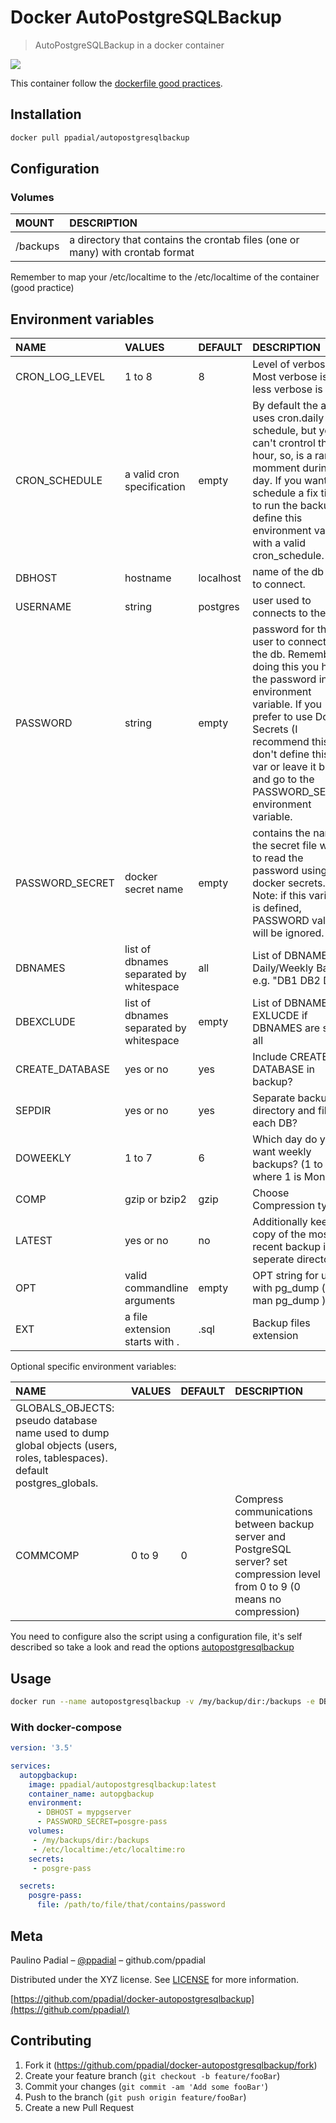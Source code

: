 # Docker AutoPostgreSQLBackup

> AutoPostgreSQLBackup in a docker container

[![](https://dockerbuildbadges.quelltext.eu/status.svg?organization=ppadial&repository=autopostgresqlbackup)](https://hub.docker.com/r/ppadial/autopostgresqlbackup/builds/)

This container follow the [dockerfile good practices](https://docs.docker.com/engine/userguide/eng-image/dockerfile_best-practices/).
## Installation

```bash
docker pull ppadial/autopostgresqlbackup
```

## Configuration

### Volumes

| MOUNT    | DESCRIPTION                                                                   |
| :------- | :---------------------------------------------------------------------------- |
| /backups | a directory that contains the crontab files (one or many) with crontab format |

Remember to map your /etc/localtime to the /etc/localtime of the container (good practice)

## Environment variables

| NAME            | VALUES                                  | DEFAULT   | DESCRIPTION                                                                                                                                                                                                                                                                |
| :-------------- | :-------------------------------------- | :-------- | :------------------------------------------------------------------------------------------------------------------------------------------------------------------------------------------------------------------------------------------------------------------------- |
| CRON_LOG_LEVEL   | 1 to 8                                  | 8         | Level of verbosite. Most verbose is 0, less verbose is 8  |
| CRON_SCHEDULE | a valid cron specification | empty | By default the app uses cron.daily schedule, but you can't crontrol the hour, so, is a ramdon momment during the day. If you want to schedule a fix time to run the backups define this environment variable with a valid cron_schedule. |
| DBHOST          | hostname                                | localhost | name of the db host to connect.                                                                                                                                                                                                                                            |
| USERNAME        | string                                  | postgres  | user used to connects to the db.                                                                                                                                                                                                                                           |
| PASSWORD        | string                                  | empty     | password for the user to connects to the db. Remember doing this you have the password in an environment variable. If you prefer to use Docker Secrets (I recommend this) don't define this env var or leave it blank, and go to the PASSWORD_SECRET environment variable. |
| PASSWORD_SECRET | docker secret name                      | empty     | contains the name of the secret file where to read the password using docker secrets. Note: if this variable is defined, PASSWORD value will be ignored.                                                                                                                   |
| DBNAMES         | list of dbnames separated by whitespace | all       | List of DBNAMES for Daily/Weekly Backup e.g. "DB1 DB2 DB3".                                                                                                                                                                                                                |  |
| DBEXCLUDE       | list of dbnames separated by whitespace | empty     | List of DBNAMES to EXLUCDE if DBNAMES are set to all                                                                                                                                                                                                                       |
| CREATE_DATABASE | yes or no                               | yes       | Include CREATE DATABASE in backup?                                                                                                                                                                                                                                         |
| SEPDIR          | yes or no                               | yes       | Separate backup directory and file for each DB?                                                                                                                                                                                                                            |
| DOWEEKLY        | 1 to 7                                  | 6         | Which day do you want weekly backups? (1 to 7 where 1 is Monday)                                                                                                                                                                                                           |
| COMP            | gzip or bzip2                           | gzip      | Choose Compression type.                                                                                                                                                                                                                                                   |
| LATEST          | yes or no                               | no        | Additionally keep a copy of the most recent backup in a seperate directory.                                                                                                                                                                                                |
| OPT             | valid commandline arguments             | empty     | OPT string for use with pg_dump ( see man pg_dump )                                                                                                                                                                                                                        |
| EXT             | a file extension starts with .          | .sql      | Backup files extension                                                                                                                                                                                                                                                     |

Optional specific environment variables:

| NAME                                                                                                                     | VALUES | DEFAULT | DESCRIPTION                                                                                                                     |
| :----------------------------------------------------------------------------------------------------------------------- | :----- | :------ | :------------------------------------------------------------------------------------------------------------------------------ |
| GLOBALS_OBJECTS: pseudo database name used to dump global objects (users, roles, tablespaces). default postgres_globals. |
| COMMCOMP                                                                                                                 | 0 to 9 | 0       | Compress communications between backup server and PostgreSQL server? set compression level from 0 to 9 (0 means no compression) |

You need to configure also the script using a configuration file, it's self described so take a look
and read the options [autopostgresqlbackup](autopostgresqlbackup.conf)

## Usage

```bash
docker run --name autopostgresqlbackup -v /my/backup/dir:/backups -e DBHOST=mypgbackup -e PASSWORD=mycomplexpassword -v /etc/localtime:/etc/localtime:ro ppadial/autopostgresqlbackup:latest
```

### With docker-compose

```yml
version: '3.5'

services:
  autopgbackup:
    image: ppadial/autopostgresqlbackup:latest
    container_name: autopgbackup
    environment:
      - DBHOST = mypgserver
      - PASSWORD_SECRET=posgre-pass
    volumes:
     - /my/backups/dir:/backups
     - /etc/localtime:/etc/localtime:ro
    secrets:
     - posgre-pass

  secrets:
    posgre-pass:
      file: /path/to/file/that/contains/password
```

## Meta

Paulino Padial – [@ppadial](https://github.com/ppadial) – github.com/ppadial

Distributed under the XYZ license. See [LICENSE](LICENSE) for more information.

[https://github.com/ppadial/docker-autopostgresqlbackup](https://github.com/ppadial/)

## Contributing

1. Fork it (<https://github.com/ppadial/docker-autopostgresqlbackup/fork>)
2. Create your feature branch (`git checkout -b feature/fooBar`)
3. Commit your changes (`git commit -am 'Add some fooBar'`)
4. Push to the branch (`git push origin feature/fooBar`)
5. Create a new Pull Request

<!-- Markdown link & img dfn's -->
[wiki]: https://github.com/ppadial/docker-autopostgresqlbackup/wiki
